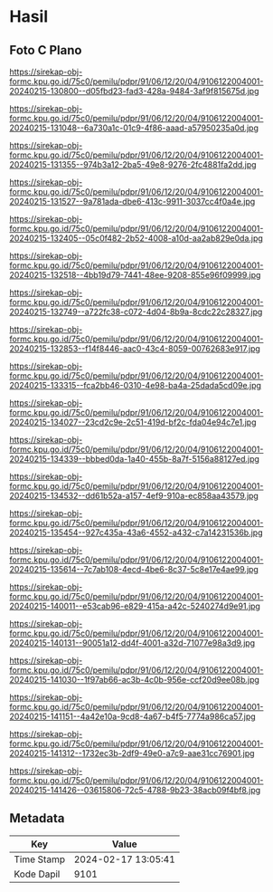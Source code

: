 # Hasil

## Foto C Plano

https://sirekap-obj-formc.kpu.go.id/75c0/pemilu/pdpr/91/06/12/20/04/9106122004001-20240215-130800--d05fbd23-fad3-428a-9484-3af9f815675d.jpg

https://sirekap-obj-formc.kpu.go.id/75c0/pemilu/pdpr/91/06/12/20/04/9106122004001-20240215-131048--6a730a1c-01c9-4f86-aaad-a57950235a0d.jpg

https://sirekap-obj-formc.kpu.go.id/75c0/pemilu/pdpr/91/06/12/20/04/9106122004001-20240215-131355--974b3a12-2ba5-49e8-9276-2fc4881fa2dd.jpg

https://sirekap-obj-formc.kpu.go.id/75c0/pemilu/pdpr/91/06/12/20/04/9106122004001-20240215-131527--9a781ada-dbe6-413c-9911-3037cc4f0a4e.jpg

https://sirekap-obj-formc.kpu.go.id/75c0/pemilu/pdpr/91/06/12/20/04/9106122004001-20240215-132405--05c0f482-2b52-4008-a10d-aa2ab829e0da.jpg

https://sirekap-obj-formc.kpu.go.id/75c0/pemilu/pdpr/91/06/12/20/04/9106122004001-20240215-132518--4bb19d79-7441-48ee-9208-855e96f09999.jpg

https://sirekap-obj-formc.kpu.go.id/75c0/pemilu/pdpr/91/06/12/20/04/9106122004001-20240215-132749--a722fc38-c072-4d04-8b9a-8cdc22c28327.jpg

https://sirekap-obj-formc.kpu.go.id/75c0/pemilu/pdpr/91/06/12/20/04/9106122004001-20240215-132853--f14f8446-aac0-43c4-8059-00762683e917.jpg

https://sirekap-obj-formc.kpu.go.id/75c0/pemilu/pdpr/91/06/12/20/04/9106122004001-20240215-133315--fca2bb46-0310-4e98-ba4a-25dada5cd09e.jpg

https://sirekap-obj-formc.kpu.go.id/75c0/pemilu/pdpr/91/06/12/20/04/9106122004001-20240215-134027--23cd2c9e-2c51-419d-bf2c-fda04e94c7e1.jpg

https://sirekap-obj-formc.kpu.go.id/75c0/pemilu/pdpr/91/06/12/20/04/9106122004001-20240215-134339--bbbed0da-1a40-455b-8a7f-5156a88127ed.jpg

https://sirekap-obj-formc.kpu.go.id/75c0/pemilu/pdpr/91/06/12/20/04/9106122004001-20240215-134532--dd61b52a-a157-4ef9-910a-ec858aa43579.jpg

https://sirekap-obj-formc.kpu.go.id/75c0/pemilu/pdpr/91/06/12/20/04/9106122004001-20240215-135454--927c435a-43a6-4552-a432-c7a14231536b.jpg

https://sirekap-obj-formc.kpu.go.id/75c0/pemilu/pdpr/91/06/12/20/04/9106122004001-20240215-135614--7c7ab108-4ecd-4be6-8c37-5c8e17e4ae99.jpg

https://sirekap-obj-formc.kpu.go.id/75c0/pemilu/pdpr/91/06/12/20/04/9106122004001-20240215-140011--e53cab96-e829-415a-a42c-5240274d9e91.jpg

https://sirekap-obj-formc.kpu.go.id/75c0/pemilu/pdpr/91/06/12/20/04/9106122004001-20240215-140131--90051a12-dd4f-4001-a32d-71077e98a3d9.jpg

https://sirekap-obj-formc.kpu.go.id/75c0/pemilu/pdpr/91/06/12/20/04/9106122004001-20240215-141030--1f97ab66-ac3b-4c0b-956e-ccf20d9ee08b.jpg

https://sirekap-obj-formc.kpu.go.id/75c0/pemilu/pdpr/91/06/12/20/04/9106122004001-20240215-141151--4a42e10a-9cd8-4a67-b4f5-7774a986ca57.jpg

https://sirekap-obj-formc.kpu.go.id/75c0/pemilu/pdpr/91/06/12/20/04/9106122004001-20240215-141312--1732ec3b-2df9-49e0-a7c9-aae31cc76901.jpg

https://sirekap-obj-formc.kpu.go.id/75c0/pemilu/pdpr/91/06/12/20/04/9106122004001-20240215-141426--03615806-72c5-4788-9b23-38acb09f4bf8.jpg


## Metadata

| Key        | Value               |
| ---------- | ------------------- |
| Time Stamp | 2024-02-17 13:05:41 |
| Kode Dapil | 9101                |



